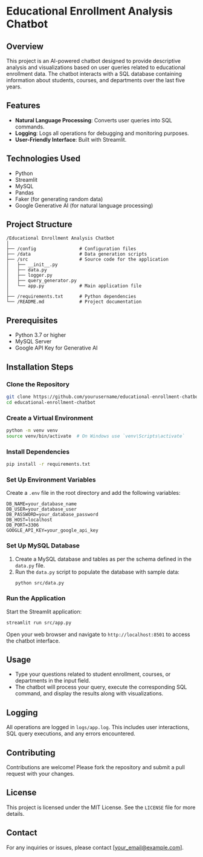 # Educational Enrollment Analysis Chatbot

## Overview
This project is an AI-powered chatbot designed to provide descriptive analysis and visualizations based on user queries related to educational enrollment data. The chatbot interacts with a SQL database containing information about students, courses, and departments over the last five years.

## Features
- **Natural Language Processing**: Converts user queries into SQL commands.
- **Logging**: Logs all operations for debugging and monitoring purposes.
- **User-Friendly Interface**: Built with Streamlit.

## Technologies Used
- Python
- Streamlit
- MySQL
- Pandas
- Faker (for generating random data)
- Google Generative AI (for natural language processing)

## Project Structure
```
/Educational Enrollment Analysis Chatbot
│
├── /config                # Configuration files
├── /data                  # Data generation scripts
├── /src                   # Source code for the application
│   ├── __init__.py
│   ├── data.py
│   ├── logger.py
│   ├── query_generator.py
│   └── app.py             # Main application file
│
├── /requirements.txt      # Python dependencies
└── /README.md             # Project documentation
```

## Prerequisites
- Python 3.7 or higher
- MySQL Server
- Google API Key for Generative AI

## Installation Steps

### Clone the Repository
```bash
git clone https://github.com/yourusername/educational-enrollment-chatbot.git
cd educational-enrollment-chatbot
```

### Create a Virtual Environment
```bash
python -m venv venv
source venv/bin/activate  # On Windows use `venv\Scripts\activate`
```

### Install Dependencies
```bash
pip install -r requirements.txt
```

### Set Up Environment Variables
Create a `.env` file in the root directory and add the following variables:
```env
DB_NAME=your_database_name
DB_USER=your_database_user
DB_PASSWORD=your_database_password
DB_HOST=localhost
DB_PORT=3306
GOOGLE_API_KEY=your_google_api_key
```

### Set Up MySQL Database
1. Create a MySQL database and tables as per the schema defined in the `data.py` file.
2. Run the `data.py` script to populate the database with sample data:
   ```bash
   python src/data.py
   ```

### Run the Application
Start the Streamlit application:
```bash
streamlit run src/app.py
```
Open your web browser and navigate to `http://localhost:8501` to access the chatbot interface.

## Usage
- Type your questions related to student enrollment, courses, or departments in the input field.
- The chatbot will process your query, execute the corresponding SQL command, and display the results along with visualizations.

## Logging
All operations are logged in `logs/app.log`. This includes user interactions, SQL query executions, and any errors encountered.

## Contributing
Contributions are welcome! Please fork the repository and submit a pull request with your changes.

## License
This project is licensed under the MIT License. See the `LICENSE` file for more details.

## Contact
For any inquiries or issues, please contact [your_email@example.com].
